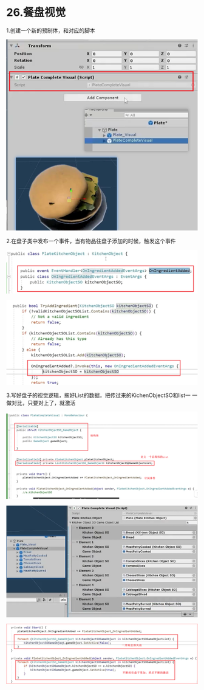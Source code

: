 # 26.餐盘视觉

1.创建一个新的预制体，和对应的脚本

![bd4cb0d5f1c189eec20a28083591af0f.png](image/bd4cb0d5f1c189eec20a28083591af0f.png)

2.在盘子类中发布一个事件，当有物品往盘子添加的时候，触发这个事件

![edb203228933b91e04f3c52b6a609a39.png](image/edb203228933b91e04f3c52b6a609a39.png)

![73a1529bdb7a1043f2ea00a0d380e8d5.png](image/73a1529bdb7a1043f2ea00a0d380e8d5.png)

3.写好盘子的视觉逻辑，拖好List的数据，把传过来的KichenObjectSO和list一 一做对比，只要对上了，就激活

![8946a764562ab5549079ace5b1973783.png](image/8946a764562ab5549079ace5b1973783.png)

![de8858531bdf8eca53eb616d73ba9114.png](image/de8858531bdf8eca53eb616d73ba9114.png)

![4a089a67d6527ced1e147cdae3c200ec.png](image/4a089a67d6527ced1e147cdae3c200ec.png)
